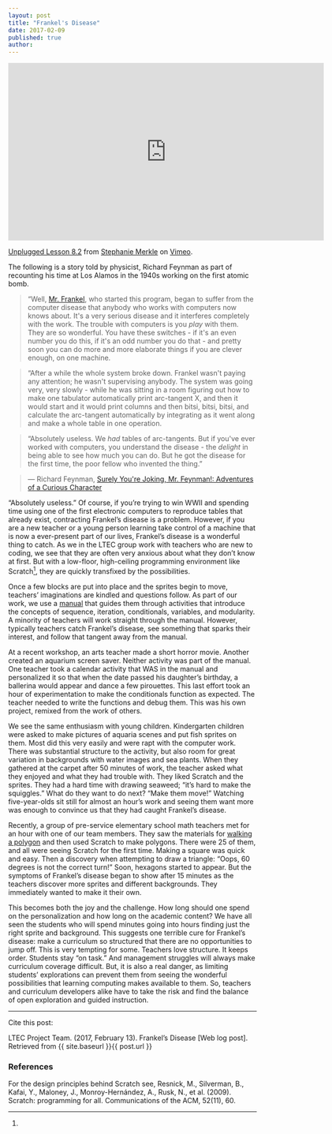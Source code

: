 ```yaml
---
layout: post
title: "Frankel's Disease"
date: 2017-02-09
published: true
author:
---
```


<iframe src="https://player.vimeo.com/video/122322844" width="640" height="360" frameborder="0" webkitallowfullscreen mozallowfullscreen allowfullscreen></iframe>
<p><a href="https://vimeo.com/122322844">Unplugged Lesson 8.2</a> from <a href="https://vimeo.com/user38415559">Stephanie Merkle</a> on <a href="https://vimeo.com">Vimeo</a>.</p>

The following is a story told by physicist, Richard Feynman as part of recounting his time at Los Alamos in the 1940s working on the first atomic bomb.  

>“Well, [Mr. Frankel](https://g.co/kgs/cDPzQt), who started this program, began to suffer from the computer disease that anybody who works with computers now knows about. It's a very serious disease and it interferes completely with the work. The trouble with computers is you *play* with them. They are so wonderful. You have these switches - if it's an even number you do this, if it's an odd number you do that - and pretty soon you can do more and more elaborate things if you are clever enough, on one machine.

>“After a while the whole system broke down. Frankel wasn't paying any attention; he wasn't supervising anybody. The system was going very, very slowly - while he was sitting in a room figuring out how to make one tabulator automatically print arc-tangent X, and then it would start and it would print columns and then bitsi, bitsi, bitsi, and calculate the arc-tangent automatically by integrating as it went along and make a whole table in one operation.

>“Absolutely useless. We *had* tables of arc-tangents. But if you've ever worked with computers, you understand the disease - the *delight* in being able to see how much you can do. But he got the disease for the first time, the poor fellow who invented the thing.”

> ― Richard Feynman, [Surely You're Joking, Mr. Feynman!: Adventures of a Curious Character](https://urldefense.proofpoint.com/v2/url?u=https-3A__www.goodreads.com_author_show_1429989.Richard-5FFeynman&d=DQMGaQ&c=8hUWFZcy2Z-Za5rBPlktOQ&r=7lsUd9IH2RvYcV6Tc1ghiwGzAcKxFU4ZZ2TLoc3RIjI&m=y8DBU_Ch7C3PHsceE_EQHjOMQgY4MH7usT64jNEg6-Q&s=z9G3jegVCbrzoK6bt0Gxy_AeeZ9O_LLnzvmK6FI95f4&e=)

<!--excerpt-->

“Absolutely useless.” Of course, if you’re trying to win WWII and spending time using one of the first electronic computers to reproduce tables that already exist, contracting Frankel’s disease is a problem. However, if you are a new teacher or a young person learning take control of a machine that is now a ever-present part of our lives, Frankel’s disease is a wonderful thing to catch. As we in the LTEC group work with teachers who are new to coding, we see that they are often very anxious about what they don’t know at first. But with a low-floor, high-ceiling programming environment like Scratch[^fn-scratch], they are quickly transfixed by the possibilities.

Once a few blocks are put into place and the sprites begin to move, teachers’ imaginations are kindled and questions follow. As part of our work, we use a [manual](http://www.4-hmall.org/Product/4-hcurriculum-computer/discovering-computer-science-programming-through-scratch-level-1-set-of-2/01607S.aspx) that guides them through activities that introduce the concepts of sequence, iteration, conditionals, variables, and modularity. A minority of teachers will work straight through the manual. However, typically teachers catch Frankel’s disease, see something that sparks their interest, and follow that tangent away from the manual.

At a recent workshop, an arts teacher made a short horror movie. Another created an aquarium screen saver. Neither activity was part of the manual. One teacher took a calendar activity that WAS in the manual and personalized it so that when the date passed his daughter’s birthday, a ballerina would appear and dance a few pirouettes. This last effort took an hour of experimentation to make the conditionals function as expected. The teacher needed to write the functions and debug them. This was his own project, remixed from the work of others.  

We see the same enthusiasm with young children. Kindergarten children were asked to make pictures of aquaria scenes and put fish sprites on them. Most did this very easily and were rapt with the computer work. There was substantial structure to the activity, but also room for great variation in backgrounds with water images and sea plants. When they gathered at the carpet after 50 minutes of work, the teacher asked what they enjoyed and what they had trouble with. They liked Scratch and the sprites. They had a hard time with drawing seaweed; “it’s hard to make the squiggles.” What do they want to do next? “Make them move!” Watching five-year-olds sit still for almost an hour’s work and seeing them want more was enough to convince us that they had caught Frankel’s disease.

Recently, a group of pre-service elementary school math teachers met for an hour with one of our team members. They saw the materials for [walking a polygon](https://vimeo.com/122322844) and then used Scratch to make polygons. There were 25 of them, and all were seeing Scratch for the first time. Making a square was quick and easy. Then a discovery when attempting to draw a triangle: “Oops, 60 degrees is not the correct turn!” Soon, hexagons started to appear. But the symptoms of Frankel’s disease began to show after 15 minutes as the teachers discover more sprites and different backgrounds. They immediately wanted to make it their own.

This becomes both the joy and the challenge. How long should one spend on the personalization and  how long on the academic content? We have all seen the students who will spend minutes going into hours finding just the right sprite and background.
This suggests one terrible cure for Frankel’s disease: make a curriculum so structured that there are no opportunities to jump off. This is very tempting for some. Teachers love structure. It keeps order. Students stay “on task.” And management struggles will always make curriculum coverage difficult. But, it is also a real danger, as limiting students’ explorations can prevent them from seeing the wonderful possibilities that learning computing makes available to them. So, teachers and curriculum developers alike have to take the risk and find the balance of open exploration and guided instruction.

---
Cite this post:

LTEC Project Team. (2017, February 13). Frankel’s Disease [Web log post]. Retrieved from {{ site.baseurl }}{{ post.url }}


### References ###
[^fn-scratch]:
 For the design principles behind Scratch see, Resnick, M., Silverman, B., Kafai, Y., Maloney, J., Monroy-Hernández, A., Rusk, N., et al. (2009). Scratch: programming for all. Communications of the ACM, 52(11), 60.
